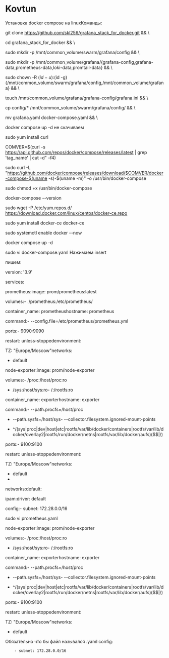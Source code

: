 # Kovtun

Установка docker compose на linuxКоманды:

git clone https://github.com/skl256/grafana_stack_for_docker.git && \

cd grafana_stack_for_docker && \

sudo mkdir -p /mnt/common_volume/swarm/grafana/config && \

sudo mkdir -p /mnt/common_volume/grafana/{grafana-config,grafana-data,prometheus-data,loki-data,promtail-data} && \

sudo chown -R $(id -u):$(id -g) {/mnt/common_volume/swarm/grafana/config,/mnt/common_volume/grafana} && \

touch /mnt/common_volume/grafana/grafana-config/grafana.ini && \

cp config/* /mnt/common_volume/swarm/grafana/config/ && \

mv grafana.yaml docker-compose.yaml && \

docker compose up -d не скачиваем

sudo yum install curl

COMVER=$(curl -s https://api.github.com/repos/docker/compose/releases/latest | grep 'tag_name' | cut -d" -f4)

sudo curl -L "https://github.com/docker/compose/releases/download/$COMVER/docker-compose-$(uname -s)-$(uname -m)" -o /usr/bin/docker-compose

sudo chmod +x /usr/bin/docker-compose

docker-compose --version

sudo wget -P /etc/yum.repos.d/ https://download.docker.com/linux/centos/docker-ce.repo

sudo yum install docker-ce docker-ce

sudo systemctl enable docker --now

docker compose up -d

sudo vi docker-compose.yaml Нажимаем insert

пишем:

version: '3.9'

services:

prometheus:image: prom/prometheus:latest

volumes:- ./prometheus:/etc/prometheus/

container_name: prometheushostname: prometheus

command:- --config.file=/etc/prometheus/prometheus.yml

ports:- 9090:9090

restart: unless-stoppedenvironment:

TZ: "Europe/Moscow"networks:

- default

node-exporter:image: prom/node-exporter

volumes:- /proc:/host/proc:ro

- /sys:/host/sys:ro- /:/rootfs:ro
  
container_name: exporterhostname: exporter

command:- --path.procfs=/host/proc

- --path.sysfs=/host/sys- --collector.filesystem.ignored-mount-points
  
- ^/(sys|proc|dev|host|etc|rootfs/var/lib/docker/containers|rootfs/var/lib/docker/overlay2|rootfs/run/docker/netns|rootfs/var/lib/docker/aufs)($$|/)
  
ports:- 9100:9100

restart: unless-stoppedenvironment:

TZ: "Europe/Moscow"networks:

- default
- 
networks:default:

ipam:driver: default

config:- subnet: 172.28.0.0/16

sudo vi prometheus.yaml

node-exporter:image: prom/node-exporter

volumes:- /proc:/host/proc:ro

- /sys:/host/sys:ro- /:/rootfs:ro
  
container_name: exporterhostname: exporter

command:- --path.procfs=/host/proc

- --path.sysfs=/host/sys- --collector.filesystem.ignored-mount-points
  
- ^/(sys|proc|dev|host|etc|rootfs/var/lib/docker/containers|rootfs/var/lib/docker/overlay2|rootfs/run/docker/netns|rootfs/var/lib/docker/aufs)($$|/)
  
ports:- 9100:9100

restart: unless-stoppedenvironment:

TZ: "Europe/Moscow"networks:

- default
  
Обязательно что бы файл назывался .yaml
      config:
      
        - subnet: 172.28.0.0/16

